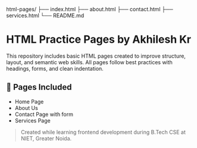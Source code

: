 html-pages/
├── index.html
├── about.html
├── contact.html
├── services.html
└── README.md

# HTML Practice Pages by Akhilesh Kr

This repository includes basic HTML pages created to improve structure, layout, and semantic web skills. All pages follow best practices with headings, forms, and clean indentation.

## 📄 Pages Included
- Home Page
- About Us
- Contact Page with form
- Services Page

> Created while learning frontend development during B.Tech CSE at NIET, Greater Noida.

